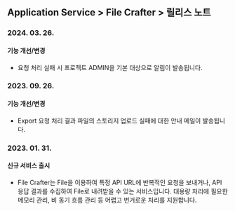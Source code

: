 ## Application Service > File Crafter > 릴리스 노트

### 2024. 03. 26.

#### 기능 개선/변경

- 요청 처리 실패 시 프로젝트 ADMIN을 기본 대상으로 알림이 발송됩니다.

### 2023. 09. 26.

#### 기능 개선/변경

- Export 요청 처리 결과 파일의 스토리지 업로드 실패에 대한 안내 메일이 발송됩니다.

### 2023. 01. 31.

#### 신규 서비스 출시

- File Crafter는 File을 이용하여 특정 API URL에 반복적인 요청을 보내거나, API 응답 결과를 수집하여 File로 내려받을 수 있는 서비스입니다. 대용량 처리에 필요한 메모리 관리, 비 동기
  흐름 관리 등 어렵고 번거로운 처리를 지원합니다.